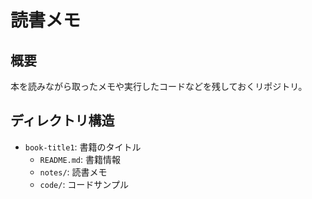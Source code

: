 # 読書メモ

## 概要
本を読みながら取ったメモや実行したコードなどを残しておくリポジトリ。

## ディレクトリ構造
- `book-title1`: 書籍のタイトル
  - `README.md`: 書籍情報
  - `notes/`: 読書メモ
  - `code/`: コードサンプル
